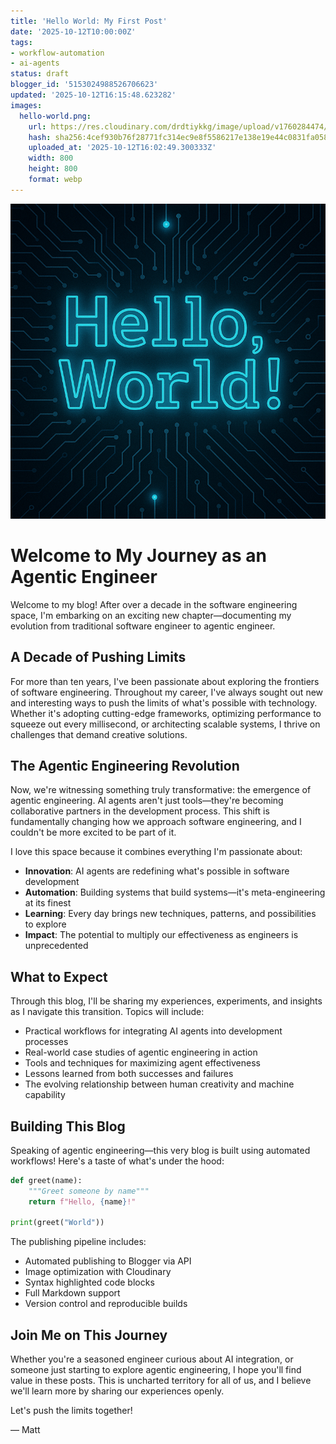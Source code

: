 ```yaml
---
title: 'Hello World: My First Post'
date: '2025-10-12T10:00:00Z'
tags:
- workflow-automation
- ai-agents
status: draft
blogger_id: '5153024988526706623'
updated: '2025-10-12T16:15:48.623282'
images:
  hello-world.png:
    url: https://res.cloudinary.com/drdtiykkg/image/upload/v1760284474/blog-posts/hello-world/hello-world.webp
    hash: sha256:4cef930b76f28771fc314ec9e8f5586217e138e19e44c0831fa058606c0e3ecd
    uploaded_at: '2025-10-12T16:02:49.300333Z'
    width: 800
    height: 800
    format: webp
---
```

![Hello World](hello-world.png)

# Welcome to My Journey as an Agentic Engineer

Welcome to my blog! After over a decade in the software engineering space, I'm embarking on an exciting new chapter—documenting my evolution from traditional software engineer to agentic engineer.

## A Decade of Pushing Limits

For more than ten years, I've been passionate about exploring the frontiers of software engineering. Throughout my career, I've always sought out new and interesting ways to push the limits of what's possible with technology. Whether it's adopting cutting-edge frameworks, optimizing performance to squeeze out every millisecond, or architecting scalable systems, I thrive on challenges that demand creative solutions.

## The Agentic Engineering Revolution

Now, we're witnessing something truly transformative: the emergence of agentic engineering. AI agents aren't just tools—they're becoming collaborative partners in the development process. This shift is fundamentally changing how we approach software engineering, and I couldn't be more excited to be part of it.

I love this space because it combines everything I'm passionate about:
- **Innovation**: AI agents are redefining what's possible in software development
- **Automation**: Building systems that build systems—it's meta-engineering at its finest
- **Learning**: Every day brings new techniques, patterns, and possibilities to explore
- **Impact**: The potential to multiply our effectiveness as engineers is unprecedented

## What to Expect

Through this blog, I'll be sharing my experiences, experiments, and insights as I navigate this transition. Topics will include:

- Practical workflows for integrating AI agents into development processes
- Real-world case studies of agentic engineering in action
- Tools and techniques for maximizing agent effectiveness
- Lessons learned from both successes and failures
- The evolving relationship between human creativity and machine capability

## Building This Blog

Speaking of agentic engineering—this very blog is built using automated workflows! Here's a taste of what's under the hood:

```python
def greet(name):
    """Greet someone by name"""
    return f"Hello, {name}!"

print(greet("World"))
```

The publishing pipeline includes:
- Automated publishing to Blogger via API
- Image optimization with Cloudinary
- Syntax highlighted code blocks
- Full Markdown support
- Version control and reproducible builds

## Join Me on This Journey

Whether you're a seasoned engineer curious about AI integration, or someone just starting to explore agentic engineering, I hope you'll find value in these posts. This is uncharted territory for all of us, and I believe we'll learn more by sharing our experiences openly.

Let's push the limits together!

— Matt
